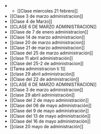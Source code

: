 - - [[Clase miercoles 21 febrero]]
- [[Clase 3 de marzo administracion]]
- [[Clase 4 de Marzo]]
- [[CLASE 6 DE MARZO ADMINISTRACION]]
- [[Clase de 7 de enero administracion]]
- [[Clase 14 de marzo administracion]]
- [[clase 20 de marzo administracion]]
- [[Clase 21 de marzo administracion]]
- [[Clase del 25 de marzo administración]]
- [[clase 11 abril administración]]
- [[Clase del 25-2 de administracion]] 
- [[Tarea administracion ti 1]]
- [[clase 29 abril administración]]
- [[Clase del 22 de administración]]
- [[CLASE 6 DE MARZO ADMINISTRACION]]
- [[Clase 3 de marzo administracion]]
- [[clase 29 abril administración]] 
- [[Clase del 2 de mayo administración]] 
- [[Clase del 06 de mayo administración]] 
- [[Clase del 9 de mayo administración]] 
- [[Clase del 13 de mayo administración]] 
- [[Clase del 16 de mayo administración]] 
- [[clase 20 mayo de administración]] 